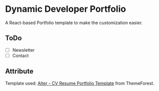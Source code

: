 # **Dynamic Developer Portfolio**

A React-based Portfolio template to make the customization easier.

## **ToDo**

-   [ ] Newsletter
-   [ ] Contact

## **Attribute**

Template used: [Alter - CV Resume Portfolio Template](https://themeforest.net/item/arter-cv-resume-portfolio-web-app-template/27008333) from ThemeForest.

